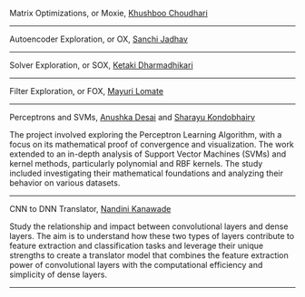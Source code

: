 Matrix Optimizations, or Moxie, [Khushboo Choudhari]()

---

Autoencoder Exploration, or OX, [Sanchi Jadhav]()

---

Solver Exploration, or SOX, [Ketaki Dharmadhikari](https://www.linkedin.com/in/ketaki-dharmadhikari)

---

Filter Exploration, or FOX, [Mayuri Lomate](https://www.linkedin.com/in/mayuri-lomate-763aa722a)

---

Perceptrons and SVMs, [Anushka Desai](https://www.linkedin.com/in/anushka-desai-140b21259?) and [Sharayu Kondobhairy](https://www.linkedin.com/in/sharayu-kondubhairy/)

The project involved exploring the Perceptron Learning Algorithm, with a focus on its mathematical proof of convergence and visualization. The work extended 
to an in-depth analysis of Support Vector Machines (SVMs) and kernel methods, particularly polynomial and RBF kernels. The study included investigating 
their mathematical foundations and analyzing their behavior on various datasets.

---

CNN to DNN Translator, [Nandini Kanawade](https://www.linkedin.com/in/nandini-kanawade-981808231)

Study the relationship and impact between convolutional layers and
dense layers. The aim is to understand how these two types of layers contribute to feature
extraction and classification tasks and leverage their unique strengths to create a translator model 
that combines the feature extraction power of convolutional layers with the computational efficiency and simplicity of dense layers.

---
